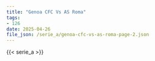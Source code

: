 ```yaml
---
title: "Genoa CFC Vs AS Roma"
tags:
- 126
date: 2025-04-26
file_json: /serie_a/genoa-cfc-vs-as-roma-page-2.json
---
```


{{< serie_a >}}
